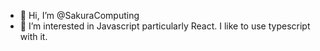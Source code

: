 - 👋 Hi, I’m @SakuraComputing
- 👀 I’m interested in Javascript particularly React.  I like to use typescript with it.

<!---
SakuraComputing/SakuraComputing is a ✨ special ✨ repository because its `README.md` (this file) appears on your GitHub profile.
You can click the Preview link to take a look at your changes.
--->
